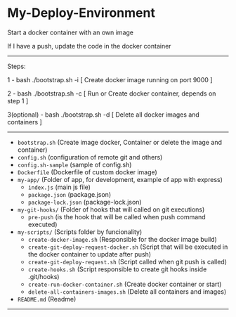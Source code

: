 # My-Deploy-Environment

Start a docker container with an own image

If I have a push, update the code in the docker container

--------------------------------
Steps:

1 - bash ./bootstrap.sh -i [ Create docker image running on port 9000 ]

2 - bash ./bootstrap.sh -c  [ Run or Create docker container, depends on step 1 ]

3(optional) - bash ./bootstrap.sh -d  [ Delete all docker images and containers ]

------------------------------------------------------------------------------------

 * `bootstrap.sh` (Create image docker, Container or delete the image and container)
 * `config.sh` (configuration of remote git and others)
 * `config.sh-sample` (sample of config.sh)
 * `Dockerfile` (Dockerfile of custom docker image)
 * `my-app/` (Folder of app, for development, example of app with express)
    * `index.js` (main js file)
    * `package.json` (package.json)
    * `package-lock.json` (package-lock.json)
 * `my-git-hooks/` (Folder of hooks that will called on git executions)
    * `pre-push` (is the hook that will be called when push command executed)
 * `my-scripts/` (Scripts folder by funcionality)
    * `create-docker-image.sh` (Responsible for the docker image build)
    * `create-git-deploy-request-docker.sh` (Script that will be executed in the docker container to update after push)
    * `create-git-deploy-request.sh` (Script called when git push is called)
    * `create-hooks.sh` (Script responsible to create git hooks inside .git/hooks)
    * `create-run-docker-container.sh` (Create docker container or start)
    * `delete-all-containers-images.sh` (Delete all containers and images)
 * `README.md` (Readme)
--------------------------------